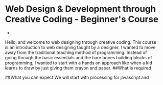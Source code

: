 # Web Design & Development through Creative Coding - Beginner's Course
-
Hello, and welcome to web designing through creative coding. This course is an introduction to web designing taught by a designer. I wanted to move away from the traditional teaching method of programming. Instead of going through the basic essentials and the bare bones building blocks of programming, I wanted to start with a hands on approach like when a kid learns to draw by just giving them crayon and paper.
##What is required

##What you can expect
We will start with processing for javascript and 

